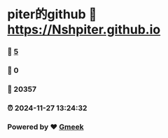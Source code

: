 # piter的github :link: https://Nshpiter.github.io 
### :page_facing_up: [5](https://Nshpiter.github.io/tag.html) 
### :speech_balloon: 0 
### :hibiscus: 20357 
### :alarm_clock: 2024-11-27 13:24:32 
### Powered by :heart: [Gmeek](https://github.com/Meekdai/Gmeek)
